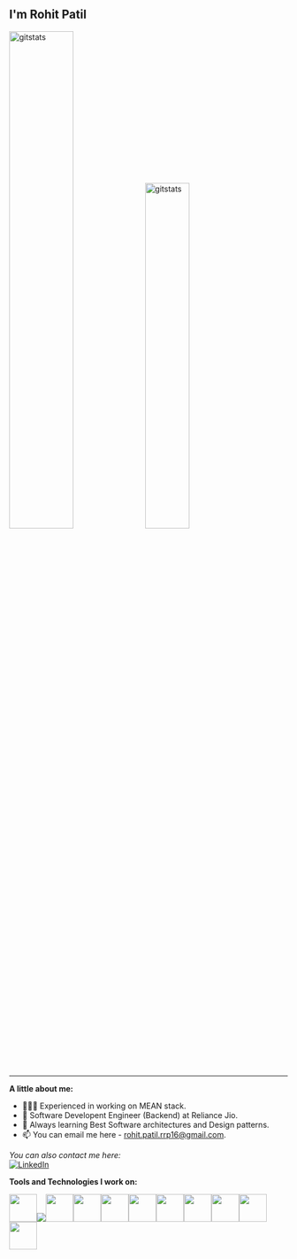 <h2> I'm Rohit Patil </h2>

<div align="left">
<img width = "48%" alt="gitstats" src="https://github-readme-stats.vercel.app/api?username=RohitPatilRRP&show_icons=true&theme=tokyonight" />

<img width = "40%" alt="gitstats" src="https://github-readme-stats.vercel.app/api/top-langs/?username=RohitPatilRRP&layout=compact&theme=tokyonight&hide=jupyter%20notebook" />
</div>

<hr>

**A little about me:**

- 👨🏻‍💻 Experienced in working on MEAN stack.
- 💼 Software Developent Engineer (Backend) at Reliance Jio.
- 🌱 Always learning  Best Software architectures and Design patterns.
- 📫 You can email me here - rohit.patil.rrp16@gmail.com.

<div align="left">

<i>You can also contact me here:</i><br>
<a href="https://www.linkedin.com/in/rohit-patil-0bb950147/" target="_blank"><img src="https://img.shields.io/badge/LinkedIn-%230077B5.svg?&style=flat-square&logo=linkedin&logoColor=white" alt="LinkedIn"></a>

</div>

**Tools and Technologies I work on:** 
<p align="left">
  <img src="https://media3.giphy.com/media/kdFc8fubgS31b8DsVu/giphy.webp" width="50"><img src="https://img.icons8.com/color/50/000000/angularjs.png"/><img src="https://gocode.colorado.gov/wp-content/uploads/2020/11/MongoDB-logo-500x400.gif" width="50"><img src="https://ps.w.org/redis-cache/assets/icon-128x128.gif?rev=2568513" width="50"><img src="https://i.pinimg.com/originals/f5/5e/80/f55e8059ea945abfd6804b887dd4a0af.gif" width="50"><img src="https://upload.wikimedia.org/wikipedia/commons/thumb/3/39/Kubernetes_logo_without_workmark.svg/220px-Kubernetes_logo_without_workmark.svg.png" width="50"><img src="https://www.pngitem.com/pimgs/m/340-3408094_jenkins-ci-hd-png-download.png" width="50"><img src="https://i.giphy.com/media/LMt9638dO8dftAjtco/200.webp" width="50"><img src="https://miro.medium.com/max/600/1*i2skbfmDsHayHhqPfwt6pA.png"  width="50"><img src="https://styles.redditmedia.com/t5_2qm6k/styles/communityIcon_dhjr6guc03x51.png?width=256&s=3e825b7205c7f497d4695028e358d26ee359f84b" width="50"><img src="https://cdn.iconscout.com/icon/free/png-512/elasticsearch-226094.png" width="50">
</p>
